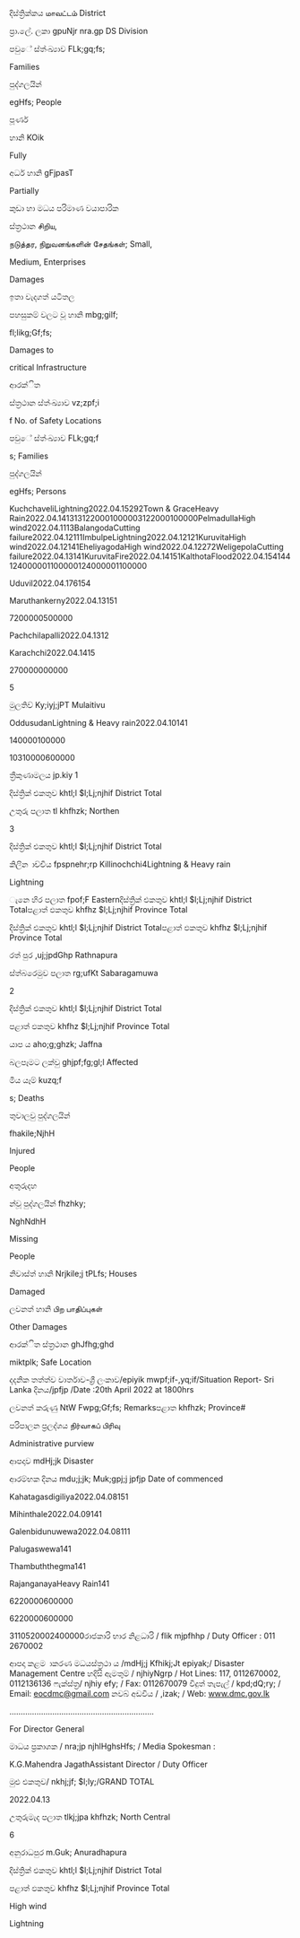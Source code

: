 දිස්ත්‍රික්කය மாவட்டம் District

ප්‍රා.ලේ. ලකා gpuNjr nra.gp DS Division

පවුේ ස්ත්‍ංඛ්‍යාව FLk;gq;fs;

Families

පුද්ගලයින්

egHfs; People

පූර්ණ

හානි KOik

Fully

අර්ධ හානි gFjpasT

Partially

කුඩා හා මධය පරිමාණ වයාපාරික

ස්ත්‍රථාන சிறிய,

நடுத்தர, நிறுவனங்களின் சேதங்கள்; Small,

Medium, Enterprises

Damages

ඉතා වැදගත් යටිතල

පහසුකම් වලට වූ හානි mbg;gilf;

fl;likg;Gf;fs;

Damages to

critical Infrastructure

ආරක්ිත

ස්ත්‍රථාන ස්ත්‍ංඛ්‍යාව vz;zpf;i

f No. of Safety Locations

පවුේ ස්ත්‍ංඛ්‍යාව FLk;gq;f

s; Families

පුද්ගලයින්

egHfs; Persons

KuchchaveliLightning2022.04.15292Town & GraceHeavy Rain2022.04.1413131220001000003122000100000PelmadullaHigh wind2022.04.1113BalangodaCutting failure2022.04.12111ImbulpeLightning2022.04.12121KuruvitaHigh wind2022.04.12141EheliyagodaHigh wind2022.04.12272WeligepolaCutting failure2022.04.13141KuruvitaFire2022.04.14151KalthotaFlood2022.04.154144124000001100000124000001100000

Uduvil2022.04.176154

Maruthankerny2022.04.13151

7200000500000

Pachchilapalli2022.04.1312

Karachchi2022.04.1415

270000000000

5

මුලතිව් Ky;iyj;jPT Mulaitivu

OddusudanLightning & Heavy rain2022.04.10141

140000100000

10310000600000

ත්‍රීකුණාමලය jp.kiy 1

දිස්ත්‍රික් එකතුව khtl;l $l;Lj;njhif District Total

උතුරු පලාත tl khfhzk; Northen

3

දිස්ත්‍රික් එකතුව khtl;l $l;Lj;njhif District Total

කිලින ාච්චිය fpspnehr;rp Killinochchi4Lightning & Heavy rain

Lightning

ැනෙ හිර පලාත fpof;F Easternදිස්ත්‍රික් එකතුව khtl;l $l;Lj;njhif District Totalපළාත් ඵකතුව khfhz $l;Lj;njhif Province Total

දිස්ත්‍රික් එකතුව khtl;l $l;Lj;njhif District Totalපළාත් ඵකතුව khfhz $l;Lj;njhif Province Total

රත් පුර ,uj;jpdGhp Rathnapura

ස්ත්‍බරෙමුව පලාත rg;ufKt Sabaragamuwa

2

දිස්ත්‍රික් එකතුව khtl;l $l;Lj;njhif District Total

පළාත් ඵකතුව khfhz $l;Lj;njhif Province Total

යාප ය aho;g;ghzk; Jaffna

බලපෑමට ලක්වු ghjpf;fg;gl;l Affected

මිය යෑම් kuzq;f

s; Deaths

තුවාලවු පුද්ගලයින්

fhakile;NjhH

Injured

People

අතුරුදහ

න්වූ පුද්ගලයින් fhzhky;

NghNdhH

Missing

People

නිවාස්ත්‍ හානි Nrjkile;j tPLfs; Houses

Damaged

ලවනත් හානි பிற பாதிப்புகள்

Other Damages

ආරක්ිත ස්ත්‍රථාන ghJfhg;ghd

miktplk; Safe Location

දදනික තත්ත්ව වාර්තාව-ශ්‍රී ලංකාව/epiyik mwpf;if-,yq;if/Situation Report- Sri Lanka දිනය/jpfjp /Date :20th April 2022 at 1800hrs

ලවනත් කරුණු NtW Fwpg;Gf;fs; Remarksපළාත khfhzk; Province#

පරිපාලන ප්‍රලද්ශය நிர்வாகப் பிரிவு

Administrative purview

ආපදාව mdHj;jk Disaster

ආරම්භක දිනය mdu;j;jk; Muk;gpj;j jpfjp Date of commenced

Kahatagasdigiliya2022.04.08151

Mihinthale2022.04.09141

Galenbidunuwewa2022.04.08111

Palugaswewa141

Thambuththegma141

RajanganayaHeavy Rain141

6220000600000

6220000600000

3110520002400000රාජකාරි භාර නිළධාරි / flik mjpfhhp / Duty Officer : 011 2670002

ආපදා කළම ාකරණ මධයස්ත්‍රථා ය /mdHj;j Kfhikj;Jt epiyak;/ Disaster Management Centre හදිසි ඇමතුම් / njhiyNgrp / Hot Lines: 117, 0112670002, 0112136136 ෆැක්ස්ත්‍ර/ njhiy efy; / Fax: 0112670079 විදුත් තැපැල් / kpd;dQ;ry; / Email: eocdmc@gmail.com නවබ් අඩවිය / ,izak; / Web: www.dmc.gov.lk

……………………………………………………….

For Director General

මාධය ප්‍රකාශක / nra;jp njhlHghsHfs; / Media Spokesman :

K.G.Mahendra JagathAssistant Director / Duty Officer

මුළු එකතුව/ nkhj;jf; $l;ly;/GRAND TOTAL

2022.04.13

උතුරුමැද පලාත tlkj;jpa khfhzk; North Central

6

අනුරාධපුර m.Guk; Anuradhapura

දිස්ත්‍රික් එකතුව khtl;l $l;Lj;njhif District Total

පළාත් ඵකතුව khfhz $l;Lj;njhif Province Total

High wind

Lightning